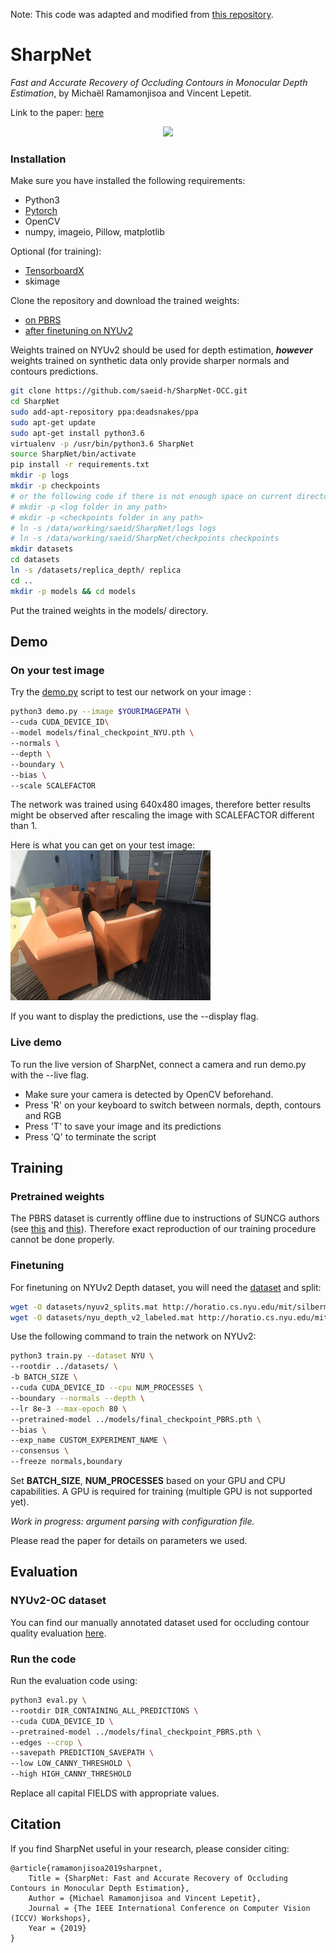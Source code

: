 Note: This code was adapted and modified from [this repository](https://github.com/MichaelRamamonjisoa/SharpNet).

# SharpNet
*Fast and Accurate Recovery of Occluding Contours in Monocular Depth Estimation*, 
by Michaël Ramamonjisoa and Vincent Lepetit.

Link to the paper: [here](http://openaccess.thecvf.com/content_ICCVW_2019/papers/3DRW/Ramamonjisoa_SharpNet_Fast_and_Accurate_Recovery_of_Occluding_Contours_in_Monocular_ICCVW_2019_paper.pdf)

<p align="center">
  <img src="architecture.png" width="800"/>
</p>

### Installation

Make sure you have installed the following requirements:

- Python3
- [Pytorch](https://pytorch.org/get-started/locally/)
- OpenCV
- numpy, imageio, Pillow, matplotlib

Optional (for training):
- [TensorboardX](https://github.com/lanpa/tensorboardX)
- skimage

Clone the repository and download the trained weights:
- [on PBRS](https://drive.google.com/open?id=1NahBpG1AXNlWItcb9Uf9VXHmD8iSCntZ)
- [after finetuning on NYUv2](https://drive.google.com/open?id=1UTruzxPxQdoxF44X7D27f8rISFU0bKMK)

Weights trained on NYUv2 should be used for depth estimation, ***however*** weights trained on synthetic data only 
provide sharper normals and contours predictions.

```bash
git clone https://github.com/saeid-h/SharpNet-OCC.git
cd SharpNet
sudo add-apt-repository ppa:deadsnakes/ppa
sudo apt-get update
sudo apt-get install python3.6
virtualenv -p /usr/bin/python3.6 SharpNet
source SharpNet/bin/activate
pip install -r requirements.txt
mkdir -p logs
mkdir -p checkpoints
# or the following code if there is not enough space on current directory
# mkdir -p <log folder in any path>
# mkdir -p <checkpoints folder in any path>
# ln -s /data/working/saeid/SharpNet/logs logs
# ln -s /data/working/saeid/SharpNet/checkpoints checkpoints
mkdir datasets
cd datasets
ln -s /datasets/replica_depth/ replica
cd ..
mkdir -p models && cd models
```

Put the trained weights in the models/ directory.

## Demo

### On your test image
Try the [demo.py](https://github.com/MichaelRamamonjisoa/SharpNet/blob/master/demo.py) 
script to test our network on your image :

```bash
python3 demo.py --image $YOURIMAGEPATH \
--cuda CUDA_DEVICE_ID\
--model models/final_checkpoint_NYU.pth \
--normals \
--depth \
--boundary \
--bias \
--scale SCALEFACTOR 
```

The network was trained using 640x480 images, therefore better results might be 
observed after rescaling the image with SCALEFACTOR different than 1. 

Here is what you can get on your test image:
![alt_text](https://github.com/MichaelRamamonjisoa/MichaelRamamonjisoa.github.io/blob/master/images/SharpNet_thumbnail.gif)

If you want to display the predictions, use the --display flag.

### Live demo
To run the live version of SharpNet, connect a camera and run demo.py with the --live flag.
- Make sure your camera is detected by OpenCV beforehand.
- Press 'R' on your keyboard to switch between normals, depth, contours and RGB
- Press 'T' to save your image and its predictions
- Press 'Q' to terminate the script


## Training
### Pretrained weights
The PBRS dataset is currently offline due to instructions of SUNCG authors (see 
[this](https://github.com/yindaz/pbrs/issues/11) and [this](https://github.com/shurans/SUNCGtoolbox/issues/32)). 
Therefore exact reproduction of our training procedure cannot be done properly. 

### Finetuning 
For finetuning on NYUv2 Depth dataset, you will need the [dataset](https://cs.nyu.edu/~silberman/datasets/nyu_depth_v2) and split:

```bash
wget -O datasets/nyuv2_splits.mat http://horatio.cs.nyu.edu/mit/silberman/indoor_seg_sup/splits.mat
wget -O datasets/nyu_depth_v2_labeled.mat http://horatio.cs.nyu.edu/mit/silberman/nyu_depth_v2/nyu_depth_v2_labeled.mat
```

Use the following command to train the network on NYUv2:

```bash
python3 train.py --dataset NYU \
--rootdir ../datasets/ \
-b BATCH_SIZE \
--cuda CUDA_DEVICE_ID --cpu NUM_PROCESSES \
--boundary --normals --depth \
--lr 8e-3 --max-epoch 80 \ 
--pretrained-model ../models/final_checkpoint_PBRS.pth \
--bias \
--exp_name CUSTOM_EXPERIMENT_NAME \
--consensus \
--freeze normals,boundary
```

Set **BATCH_SIZE**, **NUM_PROCESSES** based on your GPU and CPU capabilities.
A GPU is required for training (multiple GPU is not supported yet).

*Work in progress: argument parsing with configuration file.* 

Please read the paper for details on parameters we used.

## Evaluation

### NYUv2-OC dataset
You can find our manually annotated dataset used for occluding contour quality evaluation [here](https://drive.google.com/file/d/1ge2WZXNc1Sh-Su4BjYzUGWzNHqrM6555/view?usp=sharing).


### Run the code
Run the evaluation code using:

```bash
python3 eval.py \
--rootdir DIR_CONTAINING_ALL_PREDICTIONS \
--cuda CUDA_DEVICE_ID \
--pretrained-model ../models/final_checkpoint_PBRS.pth \
--edges --crop \
--savepath PREDICTION_SAVEPATH \
--low LOW_CANNY_THRESHOLD \
--high HIGH_CANNY_THRESHOLD
```

Replace all capital FIELDS with appropriate values.

## Citation

If you find SharpNet useful in your research, please consider citing:
```
@article{ramamonjisoa2019sharpnet,
    Title = {SharpNet: Fast and Accurate Recovery of Occluding Contours in Monocular Depth Estimation},
    Author = {Michael Ramamonjisoa and Vincent Lepetit},
    Journal = {The IEEE International Conference on Computer Vision (ICCV) Workshops},
    Year = {2019}
}
```
